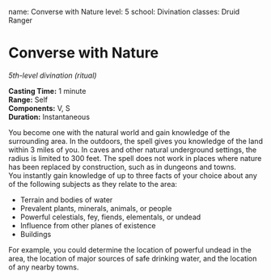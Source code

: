 name: Converse with Nature
level: 5
school: Divination
classes: Druid
         Ranger

# Converse with Nature 
_5th-level divination (ritual)_ 

**Casting Time:** 1 minute    
**Range:** Self    
**Components:** V, S    
**Duration:** Instantaneous 

You become one with the natural world and gain knowledge of the surrounding area. In the outdoors, the spell gives you knowledge of the land within 3 miles of you. In caves and other natural underground settings, the radius is limited to 300 feet. The spell does not work in places where nature has been replaced by construction, such as in dungeons and towns.    
You instantly gain knowledge of up to three facts of your choice about any of the following subjects as they relate to the area:

* Terrain and bodies of water
* Prevalent plants, minerals, animals, or people
* Powerful celestials, fey, fiends, elementals, or undead
* Influence from other planes of existence
* Buildings 

For example, you could determine the location of powerful undead in the area, the location of major sources of safe drinking water, and the location of any nearby towns.
